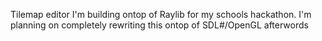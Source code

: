Tilemap editor I'm building ontop of Raylib for my schools hackathon.
I'm planning on completely rewriting this ontop of SDL#/OpenGL afterwords

